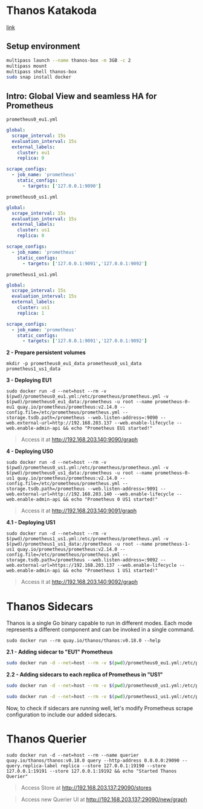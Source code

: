 # Thanos Katakoda

[link](https://katacoda.com/thanos/courses/thanos/1-globalview)

## Setup environment

```sh
multipass launch --name thanos-box -m 3GB -c 2
multipass mount 
multipass shell thanos-box
sudo snap install docker
```

## Intro: Global View and seamless HA for Prometheus

`prometheus0_eu1.yml`
```yml
global:
  scrape_interval: 15s
  evaluation_interval: 15s
  external_labels:
    cluster: eu1
    replica: 0

scrape_configs:
  - job_name: 'prometheus'
    static_configs:
      - targets: ['127.0.0.1:9090']
```

`prometheus0_us1.yml`
```yml
global:
  scrape_interval: 15s
  evaluation_interval: 15s
  external_labels:
    cluster: us1
    replica: 0

scrape_configs:
  - job_name: 'prometheus'
    static_configs:
      - targets: ['127.0.0.1:9091','127.0.0.1:9092']
```

`prometheus1_us1.yml`
```yml
global:
  scrape_interval: 15s
  evaluation_interval: 15s
  external_labels:
    cluster: us1
    replica: 1

scrape_configs:
  - job_name: 'prometheus'
    static_configs:
      - targets: ['127.0.0.1:9091','127.0.0.1:9092']
```

**2 - Prepare persistent volumes**

```shell
mkdir -p prometheus0_eu1_data prometheus0_us1_data prometheus1_us1_data
```

**3 - Deploying EU1**

```shell
sudo docker run -d --net=host --rm -v $(pwd)/prometheus0_eu1.yml:/etc/prometheus/prometheus.yml -v $(pwd)/prometheus0_eu1_data:/prometheus -u root --name prometheus-0-eu1 quay.io/prometheus/prometheus:v2.14.0 --config.file=/etc/prometheus/prometheus.yml --storage.tsdb.path=/prometheus --web.listen-address=:9090 --web.external-url=http://192.168.203.137 --web.enable-lifecycle --web.enable-admin-api && echo "Prometheus EU1 started!"
```

> Access it at http://192.168.203.140:9090/graph

**4 - Deploying US0**

```shell
sudo docker run -d --net=host --rm -v $(pwd)/prometheus0_us1.yml:/etc/prometheus/prometheus.yml -v $(pwd)/prometheus0_us1_data:/prometheus -u root --name prometheus-0-us1 quay.io/prometheus/prometheus:v2.14.0 --config.file=/etc/prometheus/prometheus.yml --storage.tsdb.path=/prometheus --web.listen-address=:9091 --web.external-url=http://192.168.203.140 --web.enable-lifecycle --web.enable-admin-api && echo "Prometheus 0 US1 started!"
```

> Access it at http://192.168.203.140:9091/graph

**4.1 - Deploying US1**

```shell
sudo docker run -d --net=host --rm -v $(pwd)/prometheus1_us1.yml:/etc/prometheus/prometheus.yml -v $(pwd)/prometheus1_us1_data:/prometheus -u root --name prometheus-1-us1 quay.io/prometheus/prometheus:v2.14.0 --config.file=/etc/prometheus/prometheus.yml --storage.tsdb.path=/prometheus --web.listen-address=:9092 --web.external-url=https://192.168.203.137 --web.enable-lifecycle --web.enable-admin-api && echo "Prometheus 1 US1 started!"
```

> Access it at http://192.168.203.140:9092/graph

# Thanos Sidecars

Thanos is a single Go binary capable to run in different modes. Each mode represents a different component and can be invoked in a single command.

```
sudo docker run --rm quay.io/thanos/thanos:v0.18.0 --help
```

**2.1 - Adding sidecar to "EU1" Prometheus**

```sh
sudo docker run -d --net=host --rm -v $(pwd)/prometheus0_eu1.yml:/etc/prometheus/prometheus.yml --name prometheus-0-sidecar-eu1 -u root quay.io/thanos/thanos:v0.18.0 sidecar --http-address 0.0.0.0:19090 --grpc-address 0.0.0.0:19190 --reloader.config-file /etc/prometheus/prometheus.yml --prometheus.url http://127.0.0.1:9090 && echo "Started sidecar for Prometheus 0 EU1"
```

**2.2 - Adding sidecars to each replica of Prometheus in "US1"**

```sh
sudo docker run -d --net=host --rm -v $(pwd)/prometheus0_us1.yml:/etc/prometheus/prometheus.yml --name prometheus-0-sidecar-us1 -u root quay.io/thanos/thanos:v0.18.0 sidecar --http-address 0.0.0.0:19091 --grpc-address 0.0.0.0:19191 --reloader.config-file /etc/prometheus/prometheus.yml --prometheus.url http://127.0.0.1:9091 && echo "Started sidecar for Prometheus 0 US1"
```

```sh
sudo docker run -d --net=host --rm -v $(pwd)/prometheus1_us1.yml:/etc/prometheus/prometheus.yml --name prometheus-1-sidecar-us1 -u root quay.io/thanos/thanos:v0.18.0 sidecar --http-address 0.0.0.0:19092 --grpc-address 0.0.0.0:19192 --reloader.config-file /etc/prometheus/prometheus.yml --prometheus.url http://127.0.0.1:9092 && echo "Started sidecar for Prometheus 1 US1"
```

Now, to check if sidecars are running well, let's modify Prometheus scrape configuration to include our added sidecars.  

# Thanos Querier

```
sudo docker run -d --net=host --rm --name querier quay.io/thanos/thanos:v0.18.0 query --http-address 0.0.0.0:29090 --query.replica-label replica --store 127.0.0.1:19190 --store 127.0.0.1:19191 --store 127.0.0.1:19192 && echo "Started Thanos Querier"
```

> Access Store at http://192.168.203.137:29090/stores

> Access new Querier UI at http://192.168.203.137:29090/new/graph